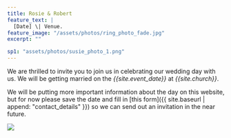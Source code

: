 ```yaml
---
title: Rosie & Robert
feature_text: |
  [Date] \| Venue.
feature_image: "/assets/photos/ring_photo_fade.jpg"
excerpt: ""

sp1: "assets/photos/susie_photo_1.png"
---
```


We are thrilled to invite you to join us in celebrating our wedding day with us.
We will be getting married on the _{{site.event_date}}_ at _{{site.church}}_.

We will be putting more important information about the day on this website, but
for now please save the date and fill in [this form]({{ site.baseurl | append: "contact_details" }})
so we can send out an invitation in the near future.

<img
src="{{ page.sp1 | prepend: site.baseurl | replace: '//', '/' }}"
/>
